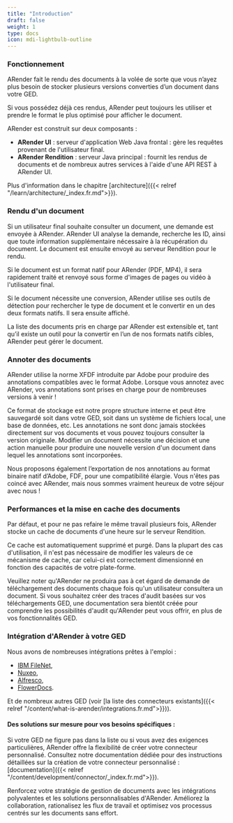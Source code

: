 ```yaml
---
title: "Introduction"
draft: false
weight: 1
type: docs
icon: mdi-lightbulb-outline
---
```


### Fonctionnement

ARender fait le rendu des documents à la volée de sorte que vous n’ayez plus besoin de stocker plusieurs versions
converties d’un document dans votre GED.

Si vous possédez déjà ces rendus, ARender peut toujours les utiliser et prendre le format le plus optimisé pour
afficher le document.

ARender est construit sur deux composants :

- **ARender UI** : serveur d'application Web Java frontal : gère les requêtes provenant de l'utilisateur final.
- **ARender Rendition** : serveur Java principal : fournit les rendus de documents et de nombreux autres services à
  l'aide d'une API REST à ARender UI.

Plus d'information dans le chapitre [architecture]({{< relref "/learn/architecture/_index.fr.md">}}).

### Rendu d'un document

Si un utilisateur final souhaite consulter un document, une demande est envoyée à ARender. ARender UI analyse la
demande, recherche les ID, ainsi que toute information supplémentaire nécessaire à la récupération du document. Le
document est ensuite envoyé au serveur Rendition pour le rendu.

Si le document est un format natif pour ARender (PDF, MP4), il sera rapidement traité et renvoyé sous forme d'images de
pages ou vidéo à l'utilisateur final.

Si le document nécessite une conversion, ARender utilise ses outils de détection pour rechercher le type de document et
le convertir en un des deux formats natifs. Il sera ensuite affiché.

La liste des documents pris en charge par ARender est extensible et, tant qu’il existe un outil pour la convertir en
l’un de nos formats natifs cibles, ARender peut gérer le document.

### Annoter des documents

ARender utilise la norme XFDF introduite par Adobe pour produire des annotations compatibles avec le format Adobe.
Lorsque vous annotez avec ARender, vos annotations sont prises en charge pour de nombreuses versions à venir !

Ce format de stockage est notre propre structure interne et peut être sauvegardé soit dans votre GED, soit dans un
système de fichiers local, une base de données, etc. Les annotations ne sont donc jamais stockées directement sur vos
documents et vous pouvez toujours consulter la version originale. Modifier un document nécessite une décision et une
action manuelle pour produire une nouvelle version d'un document dans lequel les annotations sont incorporées.

Nous proposons également l’exportation de nos annotations au format binaire natif d’Adobe, FDF, pour une compatibilité
élargie. Vous n'êtes pas coincé avec ARender, mais nous sommes vraiment heureux de votre séjour avec nous !

### Performances et la mise en cache des documents

Par défaut, et pour ne pas refaire le même travail plusieurs fois, ARender stocke un cache de documents d'une heure sur
le serveur Rendition.

Ce cache est automatiquement supprimé et purgé. Dans la plupart des cas d'utilisation, il n'est pas nécessaire de
modifier les valeurs de ce mécanisme de cache, car celui-ci est correctement dimensionné en fonction des capacités de
votre plate-forme.

Veuillez noter qu'ARender ne produira pas à cet égard de demande de téléchargement des documents chaque fois qu'un
utilisateur consultera un document. Si vous souhaitez créer des traces d'audit basées sur vos téléchargements GED,
une documentation sera bientôt créée pour comprendre les possibilités d'audit qu'ARender peut vous offrir, en plus de
vos fonctionnalités GED.

### Intégration d'ARender à votre GED

Nous avons de nombreuses intégrations prêtes à l'emploi :
* [IBM FileNet](https://www.arender.io/integrations/ibm-filenet),
* [Nuxeo](https://doc.nuxeo.com/nxdoc/nuxeo-enhanced-viewer/),
* [Alfresco](https://www.arender.io/integrations/alfresco),
* [FlowerDocs](https://flowerdocs.com/).

Et de nombreux autres GED (voir
[la liste des connecteurs existants]({{< relref "/content/what-is-arender/integrations.fr.md">}})).

#### Des solutions sur mesure pour vos besoins spécifiques :

Si votre GED ne figure pas dans la liste ou si vous avez des exigences particulières, ARender offre la flexibilité de 
créer votre connecteur personnalisé. Consultez notre documentation dédiée pour des instructions détaillées sur la 
création de votre connecteur personnalisé : [documentation]({{< relref "/content/development/connector/_index.fr.md">}}).

Renforcez votre stratégie de gestion de documents avec les intégrations polyvalentes et les solutions personnalisables 
d'ARender. Améliorez la collaboration, rationalisez les flux de travail et optimisez vos processus centrés sur les 
documents sans effort.